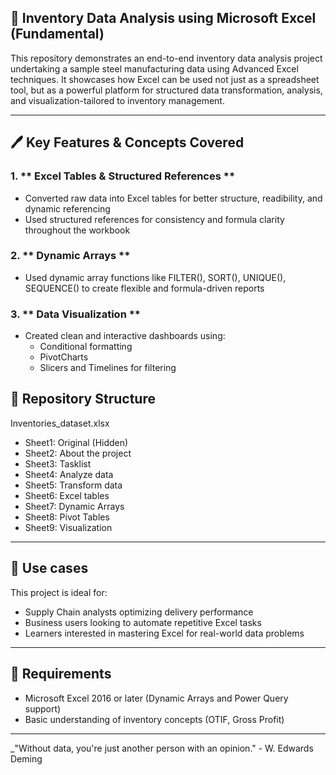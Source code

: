 ## 🧺 Inventory Data Analysis using Microsoft Excel (Fundamental)
This repository demonstrates an end-to-end inventory data analysis project undertaking a sample steel manufacturing data using Advanced Excel techniques. It showcases how Excel can be used not just as a spreadsheet tool, but as a powerful platform for structured data transformation, analysis, and visualization-tailored to inventory management. 

---

## 🖊 Key Features & Concepts Covered 
### 1. ** Excel Tables & Structured References **
- Converted raw data into Excel tables for better structure, readibility, and dynamic referencing
- Used structured references for consistency and formula clarity throughout the workbook

### 2. ** Dynamic Arrays **
- Used dynamic array functions like FILTER(), SORT(), UNIQUE(), SEQUENCE() to create flexible and formula-driven reports

### 3. ** Data Visualization **
- Created clean and interactive dashboards using:
  - Conditional formatting
  - PivotCharts
  - Slicers and Timelines for filtering






## 📜 Repository Structure
Inventories_dataset.xlsx
- Sheet1: Original (Hidden)
- Sheet2: About the project
- Sheet3: Tasklist
- Sheet4: Analyze data
- Sheet5: Transform data
- Sheet6: Excel tables
- Sheet7: Dynamic Arrays
- Sheet8: Pivot Tables
- Sheet9: Visualization

---

## 🔦 Use cases
This project is ideal for:
- Supply Chain analysts optimizing delivery performance
- Business users looking to automate repetitive Excel tasks
- Learners interested in mastering Excel for real-world data problems

---
## 📍 Requirements
- Microsoft Excel 2016 or later (Dynamic Arrays and Power Query support)
- Basic understanding of inventory concepts (OTIF, Gross Profit)

---

_"Without data, you're just another person with an opinion." - W. Edwards Deming
